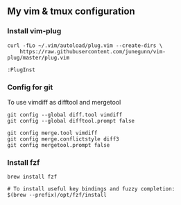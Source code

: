 ## My vim & tmux configuration

### Install vim-plug
```shell
curl -fLo ~/.vim/autoload/plug.vim --create-dirs \
    https://raw.githubusercontent.com/junegunn/vim-plug/master/plug.vim
```
```shell
:PlugInst
```

### Config for git
To use vimdiff as difftool and mergetool
```shell
git config --global diff.tool vimdiff
git config --global difftool.prompt false
```
```shell
git config merge.tool vimdiff
git config merge.conflictstyle diff3
git config mergetool.prompt false
```
### Install fzf
```shell
brew install fzf

# To install useful key bindings and fuzzy completion:
$(brew --prefix)/opt/fzf/install
```
